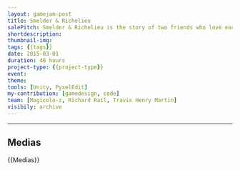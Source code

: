 ```yaml
---
layout: gamejam-post
title: Smelder & Richelieu
salePitch: Smelder & Richelieu is the story of two friends who love each other very much. So much so, in fact, that they were magically transported out of their native habitat and into a strange world inside your computer…
shortdescription: 
thumbnail-img: 
tags: {{tags}}
date: 2015-03-01
duration: 48 hours
project-type: {{project-type}}
event: 
theme: 
tools: [Unity, PyxelEdit]
my-contribution: [gamedesign, code]
team: [Magicolo-z, Richard Rail, Travis Henry Martin]
visibily: archive
---
```






***
## Medias

{{Medias}}